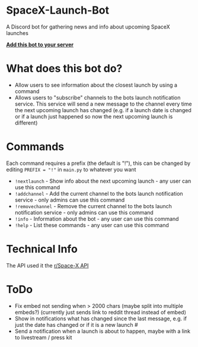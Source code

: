 # SpaceX-Launch-Bot

A Discord bot for gathering news and info about upcoming SpaceX launches

[**Add this bot to your server**](https://discordapp.com/oauth2/authorize?client_id=411618411169447950&scope=bot&permissions=248896)

# What does this bot do?

 - Allow users to see information about the closest launch by using a command
 - Allows users to "subscribe" channels to the bots launch notification service. This service will send a new message to the channel every time the next upcoming launch has changed (e.g. if a launch date is changed or if a launch just happened so now the next upcoming launch is different)

# Commands

Each command requires a prefix (the default is "!"), this can be changed by editing `PREFIX = "!"` in `main.py` to whatever you want

 - `!nextlaunch` - Show info about the next upcoming launch - any user can use this command
 - `!addchannel` - Add the current channel to the bots launch notification service - only admins can use this command
 - `!removechannel` - Remove the current channel to the bots launch notification service - only admins can use this command
 - `!info` - Information about the bot - any user can use this command
 - `!help` - List these commands - any user can use this command
 
 # Technical Info
 
 The API used it the [r/Space-X API](https://github.com/r-spacex/SpaceX-API)

# ToDo

 - Fix embed not sending when > 2000 chars (maybe split into multiple embeds?) (currently just sends link to reddit thread instead of embed)
 - Show in notifications what has changed since the last message, e.g. if just the date has changed or if it is a new launch #
 - Send a notification when a launch is about to happen, maybe with a link to livestream / press kit
